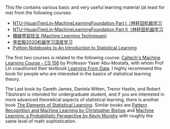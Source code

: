 This file contains various basic and very useful learning material (at least for me) from the following courses:

* [NTU-HsuanTienLin-MachineLearningFoundation Part I（林轩田机器学习](https://www.coursera.org/learn/ntumlone-mathematicalfoundations)
* [NTU-HsuanTienLin-MachineLearningFoundation Part II（林轩田机器学习](https://www.coursera.org/learn/ntumlone-algorithmicfoundations)
* [機器學習技法 (Machine Learning Techniques)](https://www.coursera.org/learn/machine-learning-techniques)
* [李宏毅2020机器学习深度学习](https://www.bilibili.com/video/av94519857/)
* [Python Notebooks to An Introduction to Statistical Learning](http://faculty.marshall.usc.edu/gareth-james/ISL/)


The first two courses is related to the following course:  [Caltech's Machine Learning Course - CS 156](https://www.youtube.com/watch?v=mbyG85GZ0PI&list=PLD63A284B7615313A) by Professor Yaser Abu-Mostafa, with whom Prof Lin coauthored their textbook [Learning From Data](https://www.amazon.com/Learning-Data-Yaser-S-Abu-Mostafa/dp/1600490069). I highly recommend this book for people who are interested in the basics of statistical learning theory. 

The Last book by  Gareth James, Daniela Witten, Trevor Hastie, and Robert Tibshirani is intended for undergraduate student, and if you are interested in more advanced theoretical aspects of statistical learning, there is another book [The Elements of Statistical Learning](https://web.stanford.edu/~hastie/ElemStatLearn/). Similar books are [Pattern Recognition and Machine Learning by Christopher Bishop](http://users.isr.ist.utl.pt/~wurmd/Livros/school/Bishop%20-%20Pattern%20Recognition%20And%20Machine%20Learning%20-%20Springer%20%202006.pdf) and [Machine Learning: a Probabilistic Perspective
by Kevin Murphy](https://www.cs.ubc.ca/~murphyk/MLbook/) with roughly the same level of math sophistication.
